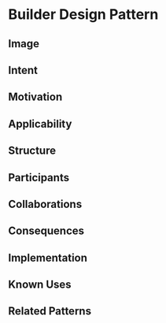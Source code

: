 Builder Design Pattern
======================

Image
-----

Intent
------

Motivation
----------

Applicability
-------------

Structure
---------

Participants
------------

Collaborations
--------------

Consequences
------------

Implementation
--------------

Known Uses
----------

Related Patterns
----------------

